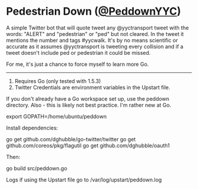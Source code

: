 # Pedestrian Down ([@PeddownYYC](https://twitter.com/PeddownYYC))

A simple Twitter bot that will quote tweet any @yyctransport tweet with the words:
"ALERT" and "pedestrian" or "ped" but not cleared. In the tweet it mentions the number and
tags #yycwalk. It's by no means scientific or accurate as it assumes @yyctransport
is tweeting every collision and if a tweet doesn't include ped or pedestrian it could be
missed.

For me, it's just a chance to force myself to learn more Go.

----

1. Requires Go (only tested with 1.5.3)
2. Twitter Credentials are environment variables in the Upstart file.

If you don't already have a Go workspace set up, use the peddown directory.
Also - this is likely not best practice. I'm rather new at Go.

export GOPATH=/home/ubuntu/peddown

Install dependencies:

go get github.com/dghubble/go-twitter/twitter
go get github.com/coreos/pkg/flagutil
go get github.com/dghubble/oauth1

Then:

go build src/peddown.go

Logs if using the Upstart file go to /var/log/upstart/peddown.log

